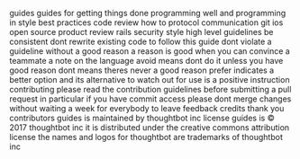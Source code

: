 guides guides for getting things done programming well and programming in style best practices code review how to protocol communication git ios open source product review rails security style high level guidelines be consistent dont rewrite existing code to follow this guide dont violate a guideline without a good reason a reason is good when you can convince a teammate a note on the language avoid means dont do it unless you have good reason dont means theres never a good reason prefer indicates a better option and its alternative to watch out for use is a positive instruction contributing please read the contribution guidelines before submitting a pull request in particular if you have commit access please dont merge changes without waiting a week for everybody to leave feedback credits thank you contributors guides is maintained by thoughtbot inc license guides is © 2017 thoughtbot inc it is distributed under the creative commons attribution license the names and logos for thoughtbot are trademarks of thoughtbot inc